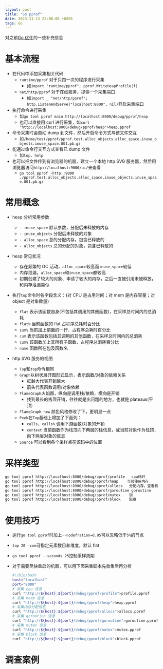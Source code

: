 ```yaml
---
layout: post
title: "Go pprof"
date: 2023-11-13 22:00:00 +0800
tags: Go
---
```


对之前[Go 优化](/2021/06/22/Go_Optimization/)的一些补充信息

# 基本流程

- 在代码中添加采集相关代码
  - `runtime/pprof` 对于只跑一次的程序进行采集
    - 如`import "runtime/pprof"; pprof.WriteHeapProfile(f)`
  - `net/http/pprof` 对于在线服务，提供一个采集端口
    - 如`import _ "net/http/pprof"; http.ListenAndServe("localhost:8000", nil)`开启采集端口
- 执行命令进行采集
  - 如`go tool pprof main http://localhost:8000/debug/pprof/heap`
  - 也可以直接用 curl 进行采集，如`curl "http://localhost:8000/debug/pprof/heap">heap.pprof`
- 命令采集时会自动 dump 到文件，然后开启命令方式与该文件交互
  - 如`/home/test/pprof/pprof.test.alloc_objects.alloc_space.inuse_objects.inuse_space.001.pb.gz`
- 能通过命令行交互方式查看已 dump 文件
  - 如`top`、`help`
- 也可以把文件传到有浏览器的机器，建立一个本地 http SVG 服务器，然后用浏览器访问`http://localhost:9000/ui/`来查看
  - `go tool pprof -http :9000 ./pprof.test.alloc_objects.alloc_space.inuse_objects.inuse_space.001.pb.gz`

# 常用概念

- heap 分析常用参数

  - `- inuse_space` 默认参数，分配后未释放的内存
  - `- inuse_objects` 分配后未释放的对象
  - `- alloc_space` 总的分配内存，包含已释放的
  - `- alloc_objects` 总的分配的对象，包含已释放的

- heap 常见状况

  - 存在频繁的 GC 活动，`alloc_space`较高而`inuse_space`较低
  - 内存泄漏，`alloc_space`和`inuse_space`都较高
  - 初期创建了较大的对象、申请了较大的内存，之后一直被引用未被释放，和内存泄漏类似

- 执行`top`命令时各字段含义：(对 CPU 是占用时间；对 mem 是内存容量；对 object 是对象数量)

  - `flat` 表示该函数自身(不包括其调用的其他函数)，在采样总时间内的总消耗
  - `flat%` 当前函数的 flat 占程序总耗时百分比
  - `sum%` 当前加上前面的一行，占程序总耗时百分比
  - `cum` 表示该函数包括其调用的其他函数，在采样总时间内的总消耗
  - `cum%` 该函数加上其所有子函数，占程序总消耗百分比
  - `name` 函数所在包及函数名

- http SVG 服务的视图
  - `Top`和`top`命令相同
  - `Graph`以树状展开图形式显示，表示函数/对象的依赖关系
    - 框越大代表开销越大
    - 箭头代表函数调用/对象依赖
  - `FlameGraph`火焰图，纵向是调用栈/依赖，横向是开销
    - 找到最长的栈顶开销，往往就是出问题的地方，也就是 plateaus(平顶)
  - `FlameGraph new` 颜色风格修改了下，更明显一点
  - `Peek`在`Top`基础上增加了下面列：
    - `calls`、`calls%` 调用下游函数/对象的开销
    - `context` 当前函数作为栈顶向下两层的栈信息，或当前对象作为栈顶，向下两层对象的信息
  - `Source` 可以看到各个采样点在源码中的位置

# 采样类型

```bash
go tool pprof http://localhost:8000/debug/pprof/profile   cpu耗时
go tool pprof http://localhost:8000/debug/pprof/heap    当前使用内存
go tool pprof http://localhost:8000/debug/pprof/allocs   分配内存，查看有 gc 相关
go tool pprof http://localhost:8000/debug/pprof/goroutine goroutine
go tool pprof http://localhost:8000/debug/pprof/mutex    锁
go tool pprof http://localhost:8000/debug/pprof/block    阻塞
```

# 使用技巧

- 运行`go tool pprof`时加上`--nodefration=0.05`可以忽略低于`5%`的节点
- `top 20 -cum`可指定元素数目和维度，默认 flat
- `go tool pprof --seconds 25`控制采样周期

- 对于需要尽快重启的机器，可以用下面采集脚本先收集后再分析

  ```bash
  #!/bin/bash
  host="localhost"
  port="8000"
  # 采集 cpu 信息
  curl "http://${host}:${port}/debug/pprof/profile">profile.pprof
  # 采集 heap 信息
  curl "http://${host}:${port}/debug/pprof/heap">heap.pprof
  # 采集内存分配信息
  curl "http://${host}:${port}/debug/pprof/allocs">allocs.pprof
  # 采集 goroutine 信息
  curl "http://${host}:${port}/debug/pprof/goroutine">goroutine.pprof
  # 采集 mutex 信息
  curl "http://${host}:${port}/debug/pprof/mutex">mutex.pprof
  # 采集 block 信息
  curl "http://${host}:${port}/debug/pprof/block">block.pprof
  ```

# 调查案例
